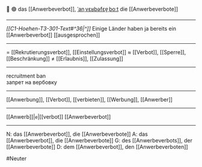 🚫 🟢 das [[Anwerbeverbot]], [ˈanˌvɛʁbəfɛɐ̯ˌboːt](https://youglish.com/pronounce/Anwerbeverbot/german)
die [[Anwerbeverbote]]

---
*[[C1-Hoehen-T3-301-Text#^36|^]]* Einige Länder haben ja bereits ein [[Anwerbeverbot]] [[ausgesprochen]]

---
= [[Rekrutierungsverbot]], [[Einstellungsverbot]]
≈ [[Verbot]], [[Sperre]], [[Beschränkung]]
≠ [[Erlaubnis]], [[Zulassung]]

---
recruitment ban  
запрет на вербовку

---
[[Anwerbung]], [[Verbot]], [[verbieten]], [[Werbung]], [[Anwerber]]

---
[[Anwerb]]|`e`|[[verbot]]
[[Anwerbeverbot]]


---
N: das [[Anwerbeverbot]], die [[Anwerbeverbote]]
A: das [[Anwerbeverbot]], die [[Anwerbeverbote]]
G: des [[Anwerbeverbots]], der [[Anwerbeverbote]]
D: dem [[Anwerbeverbot]], den [[Anwerbeverboten]]


#Neuter 